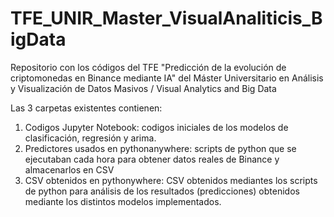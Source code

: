 # TFE_UNIR_Master_VisualAnaliticis_BigData
Repositorio con los códigos del TFE "Predicción de la evolución de criptomonedas en Binance mediante IA" del Máster Universitario en Análisis y Visualización de Datos Masivos / Visual Analytics and Big Data

Las 3 carpetas existentes contienen:
1. Codigos Jupyter Notebook: codigos iniciales de los modelos de clasificación, regresión y arima.
2. Predictores usados en pythonanywhere: scripts de python que se ejecutaban cada hora para obtener datos reales de Binance y almacenarlos en CSV
3. CSV obtenidos en pythonywhere: CSV obtenidos mediantes los scripts de python para análisis de los resultados (predicciones) obtenidos mediante los distintos modelos implementados.
